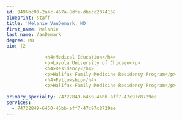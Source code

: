 ```yaml
---
id: 9496bc00-2a4c-467a-8dfe-dbecc2074168
blueprint: staff
title: 'Melanie VanDemark, MD'
first_name: Melanie
last_name: VanDemark
degree: MD
bio: |2-

              <h4>Medical Education</h4>
              <p>Loyola University of Chicago</p>
              <h4>Residency</h4>
              <p>Halifax Family Medicine Residency Program</p>
              <h4>Fellowship</h4>
              <p>Halifax Family Medicine Residency Program</p>
          
primary_specialty: 74722849-6450-46bb-aff7-47c97c8729ee
services:
  - 74722849-6450-46bb-aff7-47c97c8729ee
---
```

